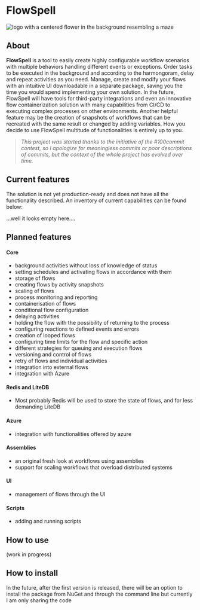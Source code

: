 # FlowSpell
![logo with a centered flower in the background resembling a maze](https://github.com/PiotrWalczak2001/FlowSpell/blob/main/assets/flowspell.png)

## About
**FlowSpell** is a tool to easily create highly configurable workflow scenarios with multiple behaviors handling different events or exceptions. Order tasks to be executed in the background and according to the harmongoram, delay and repeat activities as you need. Manage, create and modify your flows with an intuitive UI downloadable in a separate package, saving you the time you would spend implementing your own solution. In the future, FlowSpell will have tools for third-party integrations and even an innovative flow containerization solution with many capabilities from CI/CD to executing complex processes on other environments. Another helpful feature may be the creation of snapshots of workflows that can be recreated with the same result or changed by adding variables. How you decide to use FlowSpell multitude of functionalities is entirely up to you.

> *This project was started thanks to the initiative of the #100commit contest, so I apologize for meaningless commits or poor descriptions of commits, but the context of the whole project has evolved over time.*

## Current features
The solution is not yet production-ready and does not have all the functionality described.
An inventory of current capabilities can be found below:

...well it looks empty here....

## Planned features
#### Core
- background activities without loss of knowledge of status
- setting schedules and activating flows in accordance with them
- storage of flows
- creating flows by activity snapshots
- scaling of flows
- process monitoring and reporting
- containerisation of flows
- conditional flow configuration
- delaying activities
- holding the flow with the possibility of returning to the process
- configuring reactions to defined events and errors
- creation of looped flows
- configuring time limits for the flow and specific action
- different strategies for queuing and execution flows
- versioning and control of flows
- retry of flows and individual activities
- integration into external flows
- integration with Azure

#### Redis and LiteDB
- Most probably Redis will be used to store the state of flows, and for less demanding LiteDB

#### Azure
- integration with functionalities offered by azure

#### Assemblies
- an original fresh look at workflows using assemblies
- support for scaling workflows that overload distributed systems

#### UI
- management of flows through the UI

#### Scripts
- adding and running scripts

## How to use
(work in progress)

## How to install
In the future, after the first version is released, there will be an option to install the package from NuGet and through the command line but currently I am only sharing the code